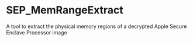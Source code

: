# SEP_MemRangeExtract
A tool to extract the physical memory regions of a decrypted Apple Secure Enclave Processor image
